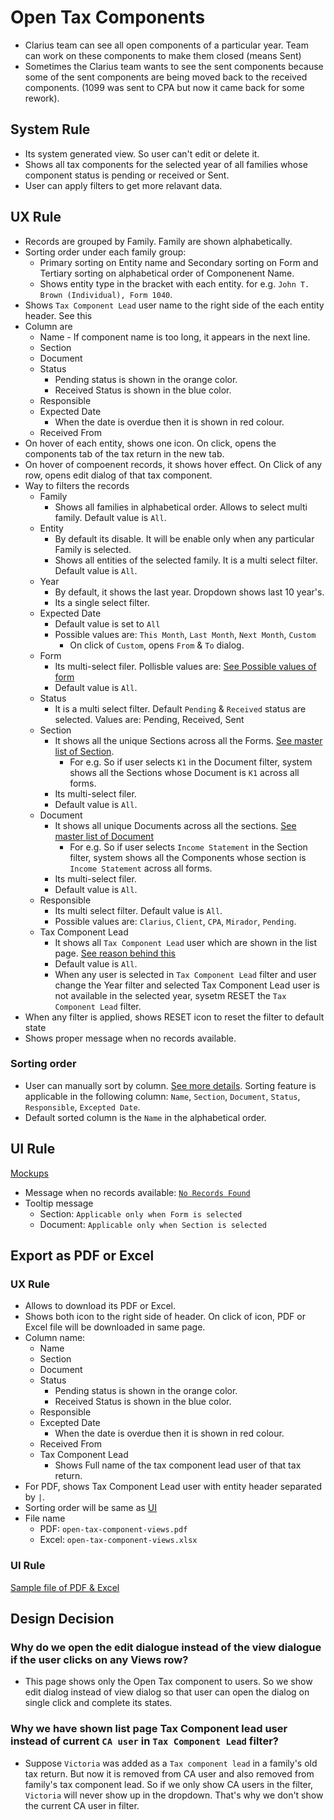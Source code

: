 # Open Tax Components

- Clarius team can see all open components of a particular year. Team can work on these components to make them closed (means Sent)
- Sometimes the Clarius team wants to see the sent components because some of the sent components are being moved back to the received components. (1099 was sent to CPA but now it came back for some rework).

## System Rule
- Its system generated view. So user can't edit or delete it.
- Shows all tax components for the selected year of all families whose component status is pending or received or Sent.
- User can apply filters to get more relavant data.

## UX Rule
- Records are grouped by Family. Family are shown alphabetically.
- Sorting order under each family group: 
    - Primary sorting on Entity name and Secondary sorting on Form and Tertiary sorting on alphabetical order of Componenent Name.
    - Shows entity type in the bracket with each entity. for e.g. `John T. Brown (Individual), Form 1040`.
- Shows `Tax Component Lead` user name to the right side of the each entity header. See this 
- Column are
    - Name - If component name is too long, it appears in the next line.
    - Section
    - Document
    - Status
        - Pending status is shown in the orange color.
        - Received Status is shown in the blue color. 
    - Responsible
    - Expected Date
        -  When the date is overdue then it is shown in red colour.
    - Received From
- On hover of each entity, shows one icon. On click, opens the components tab of the tax return in the new tab.
- On hover of compoenent records, it shows hover effect. On Click of any row, opens edit dialog of that tax component.
- Way to filters the records
    - Family
        - Shows all families in alphabetical order. Allows to select multi family. Default value is `All`.
    - Entity
        - By default its disable. It will be enable only when any particular Family is selected. 
        - Shows all entities of the selected family. It is a multi select filter. Default value is `All`.
    - Year
        - By default, it shows the last year. Dropdown shows last 10 year's.
        - Its a single select filter.
    - Expected Date
        - Default value is set to `All`
        - Possible values are: `This Month`, `Last Month`, `Next Month`, `Custom`
            - On click of `Custom`, opens `From` & `To` dialog.
    - Form
        - Its multi-select filer. Pollisble values are: [See Possible values of form](../tax/tax-components.md#master-of-form-wise-section-and-documents)
        - Default value is `All`.
    - Status
        - It is a multi select filter. Default `Pending` & `Received` status are selected. Values are: Pending, Received, Sent
    - Section
        - It shows all the unique Sections across all the Forms. [See master list of Section](../tax/tax-components.md#master-of-form-wise-section-and-documents).
            - For e.g. So if user selects `K1` in the Document filter, system shows all the Sections whose Document is `K1` across all forms.
        - Its multi-select filer.
        - Default value is `All`.
    - Document
        - It shows all unique Documents across all the sections. [See master list of Document](../tax/tax-components.md#master-of-form-wise-section-and-documents)
            - For e.g. So if user selects `Income Statement` in the Section filter, system shows all the Components whose section is `Income Statement` across all forms.
        - Its multi-select filer.
        - Default value is `All`.
    - Responsible
        - Its multi select filter. Default value is `All`.
        - Possible values are: `Clarius`, `Client`, `CPA`, `Mirador`, `Pending`.
    - Tax Component Lead
        - It shows all `Tax Component Lead` user which are shown in the list page. [See reason behind this](#why-we-have-shown-list-page-tax-component-lead-user-instead-of-current-ca-user-in-tax-component-lead-filter)
        - Default value is `All`.
        - When any user is selected in `Tax Component Lead` filter and user change the Year filter and selected Tax Component Lead user is not available in the selected year, sysetm RESET the `Tax Component Lead` filter.
- When any filter is applied, shows RESET icon to reset the filter to default state
- Shows proper message when no records available.

### Sorting order
- User can manually sort by column. [See more details](../ui-components/list-page.md#sorting). Sorting feature is applicable in the following column: `Name`, `Section`, `Document`, `Status`, `Responsible`, `Excepted Date`.
- Default sorted column is the `Name` in the alphabetical order.



## UI Rule

[Mockups](https://drive.google.com/drive/u/0/folders/1Y7dXo7fgWHfIetMyTvsm6LDSh8d_ixLC)

- Message when no records available: [`No Records Found`](https://drive.google.com/file/d/1RCxZFmQAF3Q0hNanKdyonr92wj19bKYq/view?usp=sharing)
- Tooltip message
    - Section: `Applicable only when Form is selected`
    - Document: `Applicable only when Section is selected`


## Export as PDF or Excel

### UX Rule
- Allows to download its PDF or Excel. 
- Shows both icon to the right side of header. On click of icon, PDF or Excel file will be downloaded in same page.
- Column name: 
    - Name
    - Section
    - Document
    - Status
        - Pending status is shown in the orange color.
        - Received Status is shown in the blue color. 
    - Responsible
    - Excepted Date
        - When the date is overdue then it is shown in red colour.
    - Received From
    - Tax Component Lead
        - Shows Full name of the tax component lead user of that tax return.
- For PDF, shows Tax Component Lead user with entity header separated by `|`.
- Sorting order will be same as [UI](#ux-rule)
- File name 
    - PDF: `open-tax-component-views.pdf`
    - Excel: `open-tax-component-views.xlsx`


### UI Rule
[Sample file of PDF & Excel](https://drive.google.com/drive/u/0/folders/1unFG19XkI-BCghxKdM3WhArCrxQ-PHoO)




## Design Decision

### Why do we open the edit dialogue instead of the view dialogue if the user clicks on any Views row?
- This page shows only the Open Tax component to users. So we show edit dialog instead of view dialog so that user can open the dialog on single click and complete its states.


### Why we have shown list page Tax Component lead user instead of current `CA user` in `Tax Component Lead` filter?
- Suppose `Victoria` was added as a `Tax component lead` in a family's old tax return. But now it is removed from CA user and also removed from family's tax component lead. So if we only show CA users in the filter, `Victoria` will never show up in the dropdown. That's why we don't show the current CA user in filter.
 





